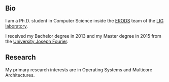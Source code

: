 ## Bio

I am a Ph.D. student in Computer Science inside the [ERODS](http://erods.imag.fr/) team of the [LIG laboratory](http://lig.imag.fr/).

I received my Bachelor degree in 2013 and my Master degree in 2015 from the [University Joseph Fourier](https://www.ujf-grenoble.fr/).

## Research

My primary research interests are in Operating Systems and Multicore Architectures.



